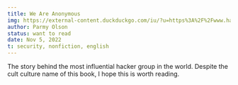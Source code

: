 ```yaml
---
title: We Are Anonymous
img: https://external-content.duckduckgo.com/iu/?u=https%3A%2F%2Fwww.hachettebookgroup.com%2Fwp-content%2Fuploads%2F2017%2F06%2F9780316213523.jpg%3Ffit%3D1715%252C2600&f=1&nofb=1&ipt=742690e363653e7b2323f9eca659500bd41da67f9f28d0431b3422ecb5ada5f0&ipo=images
author: Parmy Olson
status: want to read
date: Nov 5, 2022
t: security, nonfiction, english
---
```


The story behind the most influential hacker group in the world. Despite the cult culture name of this book, I hope this is worth reading.
